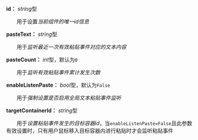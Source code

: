 **id：** *string*型

　　用于设置*当前组件的唯一id信息*

**pasteText：** *string*型

　　用于*监听最近一次有效粘贴事件对应的文本内容*

**pasteCount：** *int*型，默认为`0`

　　用于*监听有效粘贴事件累计发生次数*

**enableListenPaste：** *bool*型，默认为`False`

　　用于*强制设置是否启用全局文本粘贴事件监听*

**targetContainerId：** *string*型

　　用于*设置粘贴事件发生的目标容器id*，当`enableListenPaste=False`且此参数有效设置时，只有用户鼠标移入目标容器内进行粘贴时才会监听粘贴事件